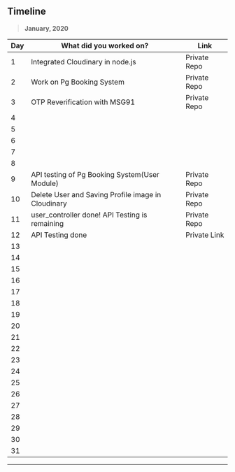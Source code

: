 ## Timeline

> **January, 2020**

| Day | What did you worked on?                            | Link         |
| --- | -------------------------------------------------- | ------------ |
| 1   | Integrated Cloudinary in node.js                   | Private Repo |
| 2   | Work on Pg Booking System                          | Private Repo |
| 3   | OTP Reverification with MSG91                      | Private Repo |
| 4   |                                                    |              |
| 5   |                                                    |              |
| 6   |                                                    |              |
| 7   |                                                    |              |
| 8   |                                                    |              |
| 9   | API testing of Pg Booking System(User Module)      | Private Repo |
| 10  | Delete User and Saving Profile image in Cloudinary | Private Repo |
| 11  | user_controller done! API Testing is remaining     | Private Repo |
| 12  | API Testing done                                   | Private Link |
| 13  |                                                    |              |
| 14  |                                                    |              |
| 15  |                                                    |              |
| 16  |                                                    |              |
| 17  |                                                    |              |
| 18  |                                                    |              |
| 19  |                                                    |              |
| 20  |                                                    |              |
| 21  |                                                    |              |
| 22  |                                                    |              |
| 23  |                                                    |              |
| 24  |                                                    |              |
| 25  |                                                    |              |
| 26  |                                                    |              |
| 27  |                                                    |              |
| 28  |                                                    |              |
| 29  |                                                    |              |
| 30  |                                                    |              |
| 31  |                                                    |              |

---
